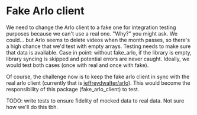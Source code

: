 # Fake Arlo client

We need to change the Arlo client to a fake one for integration
testing purposes because we can't use a real one. "Why?" you might
ask. We could... but Arlo seems to delete videos when the month
passes, so there's a high chance that we'd test with empty
arrays. Testing needs to make sure that data is available. Case in
point: without fake_arlo, if the library is empty, library syncing is
skipped and potential errors are never caught. Ideally, we would test
both cases (once with real and once with fake).

Of course, the challenge now is to keep the fake arlo client in sync
with the real arlo client (currently that is
[jeffreydwalter/arlo](https://github.com/jeffreydwalter/arlo)). This
would become the responsibility of this package (fake_arlo_client) to
test.

TODO: write tests to ensure fidelity of mocked data to real data. Not sure how
we'll do this tbh.